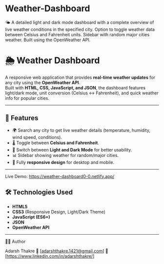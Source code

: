 # Weather-Dashboard
 🌤️ A detailed light and dark mode dashboard with a complete overview of live weather conditions in the specified city. Option to toggle weather data between Celsius and Fahrenheit units. Sidebar with random major cities weather. Built using the OpenWeather API.


# 🌦️ Weather Dashboard

A responsive web application that provides **real-time weather updates** for any city using the **OpenWeather API**.  
Built with **HTML, CSS, JavaScript, and JSON**, the dashboard features light/dark mode, unit conversion (Celsius ↔ Fahrenheit), and quick weather info for popular cities.  

---

## 🚀 Features
- 🌍 Search any city to get live weather details (temperature, humidity, wind speed, conditions).  
- 🌡️ Toggle between **Celsius and Fahrenheit**.  
- 🌙 Switch between **Light and Dark Mode** for better usability.  
- 📊 Sidebar showing weather for random/major cities.  
- 📱 Fully **responsive design** for desktop and mobile.  

---

Live Demo: https://weather-dashboard0-0.netlify.app/ 

## 🛠️ Technologies Used
- **HTML5**  
- **CSS3** (Responsive Design, Light/Dark Theme)  
- **JavaScript (ES6+)**  
- **JSON**  
- **OpenWeather API**  

---

👨‍💻 Author

Adarsh Thakre 📧 [adarshthakre.1421@gmail.com] 🔗 [https://www.linkedin.com/in/adarshthakre/]
